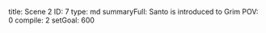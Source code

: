 title:          Scene 2
ID:             7
type:           md
summaryFull:    Santo is introduced to Grim
POV:            0
compile:        2
setGoal:        600



